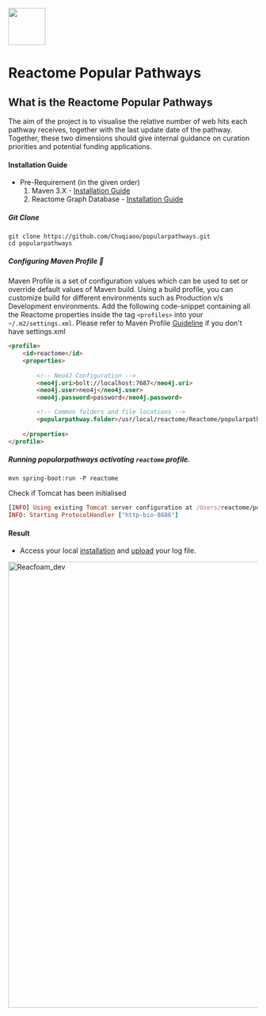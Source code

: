 [<img src=https://user-images.githubusercontent.com/6883670/31999264-976dfb86-b98a-11e7-9432-0316345a72ea.png height=75 />](https://reactome.org)

# Reactome Popular Pathways

## What is the Reactome Popular Pathways

The aim of the project is to visualise the relative number of web hits each pathway receives, together with the last update date of the pathway. Together, these two dimensions should give internal guidance on curation priorities and potential funding applications.

#### Installation Guide

* Pre-Requirement (in the given order)
    1. Maven 3.X - [Installation Guide](http://maven.apache.org/install.html)
    2. Reactome Graph Database - [Installation Guide](https://reactome.org/dev/graph-database/)
 
##### Git Clone

```console
git clone https://github.com/Chuqiaoo/popularpathways.git
cd popularpathways
```

##### Configuring Maven Profile :memo:

Maven Profile is a set of configuration values which can be used to set or override default values of Maven build. Using a build profile, you can customize build for different environments such as Production v/s Development environments.
Add the following code-snippet containing all the Reactome properties inside the tag ```<profiles>``` into your ```~/.m2/settings.xml```.
Please refer to Maven Profile [Guideline](http://maven.apache.org/guides/introduction/introduction-to-profiles.html) if you don't have settings.xml

```html
<profile>
    <id>reactome</id>
    <properties>
 
        <!-- Neo4J Configuration -->
        <neo4j.uri>bolt://localhost:7687</neo4j.uri>
        <neo4j.user>neo4j</neo4j.user>
        <neo4j.password>password</neo4j.password>

        <!-- Common folders and file locations -->
        <popularpathway.folder>/usr/local/reactome/Reactome/popularpathways</popularpathway.folder>
   
    </properties>
</profile>
```

##### Running popularpathways activating ```reactome``` profile.
```console
mvn spring-boot:run -P reactome
```

Check if Tomcat has been initialised
```rb
[INFO] Using existing Tomcat server configuration at /Users/reactome/popularpathways/target/tomcat
INFO: Starting ProtocolHandler ["http-bio-8686"]
```

#### Result

* Access your local [installation](http://localhost:8686/) and [upload](http://localhost:8686/upload) your log file.

<img width="900" alt="Reacfoam_dev" src="https://user-images.githubusercontent.com/6442828/76324276-ae501600-62dd-11ea-8db6-929056649151.png">

